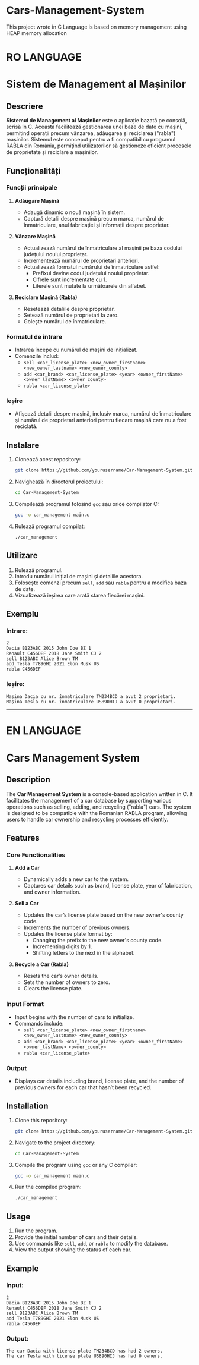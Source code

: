 # Cars-Management-System
This project wrote in C Language is based on memory management using HEAP memory allocation 

# RO LANGUAGE 

# Sistem de Management al Mașinilor

## Descriere
**Sistemul de Management al Mașinilor** este o aplicație bazată pe consolă, scrisă în C. Aceasta facilitează gestionarea unei baze de date cu mașini, permițind operații precum vânzarea, adăugarea și reciclarea ("rabla") mașinilor. Sistemul este conceput pentru a fi compatibil cu programul RABLA din România, permițind utilizatorilor să gestioneze eficient procesele de proprietate și reciclare a mașinilor.

## Funcționalități

### Funcții principale
1. **Adăugare Mașină**
   - Adaugă dinamic o nouă mașină în sistem.
   - Captură detalii despre mașină precum marca, numărul de înmatriculare, anul fabricației și informații despre proprietar.

2. **Vânzare Mașină**
   - Actualizează numărul de înmatriculare al mașinii pe baza codului județului noului proprietar.
   - Incrementează numărul de proprietari anteriori.
   - Actualizează formatul numărului de înmatriculare astfel:
     - Prefixul devine codul județului noului proprietar.
     - Cifrele sunt incrementate cu 1.
     - Literele sunt mutate la următoarele din alfabet.

3. **Reciclare Mașină (Rabla)**
   - Resetează detaliile despre proprietar.
   - Setează numărul de proprietari la zero.
   - Golește numărul de înmatriculare.

### Formatul de intrare
- Intrarea începe cu numărul de mașini de inițializat.
- Comenzile includ:
  - `sell <car_license_plate> <new_owner_firstname> <new_owner_lastname> <new_owner_county>`
  - `add <car_brand> <car_license_plate> <year> <owner_firstName> <owner_lastName> <owner_county>`
  - `rabla <car_license_plate>`

### Ieșire
- Afișează detalii despre mașină, inclusiv marca, numărul de înmatriculare și numărul de proprietari anteriori pentru fiecare mașină care nu a fost reciclată.

## Instalare
1. Clonează acest repository:
   ```bash
   git clone https://github.com/yourusername/Car-Management-System.git
   ```
2. Navighează în directorul proiectului:
   ```bash
   cd Car-Management-System
   ```
3. Compilează programul folosind `gcc` sau orice compilator C:
   ```bash
   gcc -o car_management main.c
   ```
4. Rulează programul compilat:
   ```bash
   ./car_management
   ```

## Utilizare
1. Rulează programul.
2. Introdu numărul inițial de mașini și detaliile acestora.
3. Folosește comenzi precum `sell`, `add` sau `rabla` pentru a modifica baza de date.
4. Vizualizează ieșirea care arată starea fiecărei mașini.

## Exemplu
### Intrare:
```plaintext
2
Dacia B123ABC 2015 John Doe BZ 1
Renault C456DEF 2018 Jane Smith CJ 2
sell B123ABC Alice Brown TM
add Tesla T789GHI 2021 Elon Musk US
rabla C456DEF
```

### Ieșire:
```plaintext
Mașina Dacia cu nr. înmatriculare TM234BCD a avut 2 proprietari.
Mașina Tesla cu nr. înmatriculare US890HIJ a avut 0 proprietari.
```

---

# EN LANGUAGE
# Cars Management System

## Description
The **Car Management System** is a console-based application written in C. It facilitates the management of a car database by supporting various operations such as selling, adding, and recycling ("rabla") cars. The system is designed to be compatible with the Romanian RABLA program, allowing users to handle car ownership and recycling processes efficiently.

## Features

### Core Functionalities
1. **Add a Car**
   - Dynamically adds a new car to the system.
   - Captures car details such as brand, license plate, year of fabrication, and owner information.

2. **Sell a Car**
   - Updates the car’s license plate based on the new owner's county code.
   - Increments the number of previous owners.
   - Updates the license plate format by:
     - Changing the prefix to the new owner's county code.
     - Incrementing digits by 1.
     - Shifting letters to the next in the alphabet.

3. **Recycle a Car (Rabla)**
   - Resets the car’s owner details.
   - Sets the number of owners to zero.
   - Clears the license plate.

### Input Format
- Input begins with the number of cars to initialize.
- Commands include:
  - `sell <car_license_plate> <new_owner_firstname> <new_owner_lastname> <new_owner_county>`
  - `add <car_brand> <car_license_plate> <year> <owner_firstName> <owner_lastName> <owner_county>`
  - `rabla <car_license_plate>`

### Output
- Displays car details including brand, license plate, and the number of previous owners for each car that hasn’t been recycled.

## Installation
1. Clone this repository:
   ```bash
   git clone https://github.com/yourusername/Car-Management-System.git
   ```
2. Navigate to the project directory:
   ```bash
   cd Car-Management-System
   ```
3. Compile the program using `gcc` or any C compiler:
   ```bash
   gcc -o car_management main.c
   ```
4. Run the compiled program:
   ```bash
   ./car_management
   ```

## Usage
1. Run the program.
2. Provide the initial number of cars and their details.
3. Use commands like `sell`, `add`, or `rabla` to modify the database.
4. View the output showing the status of each car.

## Example
### Input:
```plaintext
2
Dacia B123ABC 2015 John Doe BZ 1
Renault C456DEF 2018 Jane Smith CJ 2
sell B123ABC Alice Brown TM
add Tesla T789GHI 2021 Elon Musk US
rabla C456DEF
```

### Output:
```plaintext
The car Dacia with license plate TM234BCD has had 2 owners.
The car Tesla with license plate US890HIJ has had 0 owners.
```




